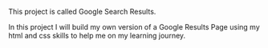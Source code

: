This project is called Google Search Results.

In this project I will build my own version of a Google Results Page using my html and css skills to help me on my learning journey.